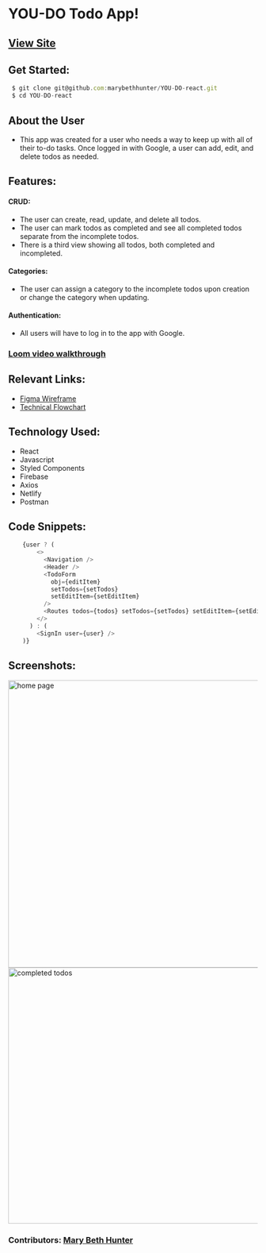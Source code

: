 # YOU-DO Todo App!

## [View Site](https://you-do-react.vercel.app/)
## Get Started:

```javascript
 $ git clone git@github.com:marybethhunter/YOU-DO-react.git
 $ cd YOU-DO-react
```

## About the User
* This app was created for a user who needs a way to keep up with all of their to-do tasks. Once logged in with Google, a user can add, edit, and delete todos as needed.


## Features: 
#### **CRUD**: 
* The user can create, read, update, and delete all todos. 
* The user can mark todos as completed and see all completed todos separate from the incomplete todos.
* There is a third view showing all todos, both completed and incompleted. 

#### **Categories**:
* The user can assign a category to the incomplete todos upon creation or change the category when updating. 
#### **Authentication**: 
* All users will have to log in to the app with Google.

### [Loom video walkthrough](https://www.loom.com/share/fa8cf64398bf4e39888da0043a9929c2)

## Relevant Links:
* [Figma Wireframe](https://www.figma.com/file/4YVF79vgSfeSj0H1G9HYDy/YOU-DO-MVP?node-id=3%3A2)
* [Technical Flowchart](https://docs.google.com/presentation/d/1P8hMbGYM_9V8DNiJBH28TysYQPZvSQaYaqUNi1YcO6c/edit#slide=id.gf36359d9a5_0_0)

## Technology Used:
* React
* Javascript
* Styled Components
* Firebase
* Axios
* Netlify
* Postman

## Code Snippets:

```javascript
    {user ? (
        <>
          <Navigation />
          <Header />
          <TodoForm
            obj={editItem}
            setTodos={setTodos}
            setEditItem={setEditItem}
          />
          <Routes todos={todos} setTodos={setTodos} setEditItem={setEditItem} />
        </>
      ) : (
        <SignIn user={user} />
    )}
```

## Screenshots:

<img width="579" alt="home page" src="https://user-images.githubusercontent.com/86667443/137927107-bbf7c38c-648d-4232-bf03-0f422a25f991.png">
<img width="516" alt="completed todos" src="https://user-images.githubusercontent.com/86667443/137927126-f906ea6c-3883-450a-9e3f-cf873d867a82.png">

### Contributors: [Mary Beth Hunter](https://github.com/marybethhunter)
